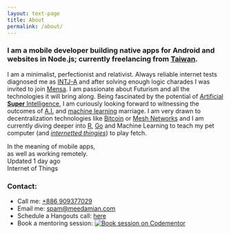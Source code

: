 ```yaml
---
layout: text-page
title: About
permalink: /about/
---
```


### I am a mobile<sup><small><i id="i-mobile" class="info mdi mdi-information-outline"></i></small></sup> developer building **native apps** for **Android** and **websites** in **Node.js**; currently freelancing from **[Taiwan][geo]**<sup><small><i id="i-geo" class="info mdi mdi-information-outline"></i></small></sup>.

I am a minimalist, perfectionist and relativist. Always reliable internet tests diagnosed me as [INTJ-A][intj] and after solving enough logic charades I was invited to join [Mensa][mensa]. I am passionate about Futurism and all the technologies it will bring along. Being fascinated by the potential of [Artificial **Super** Intelligence][asi], I am curiously looking forward to witnessing the outcomes of [A.I.][agi] and [machine learning][machine] marriage. I am very drawn to decentralization technologies like [Bitcoin][btc] or [Mesh Networks][mesh] and I am currently diving deeper into [R][r], [Go][go] and Machine Learning to teach my pet computer (and&nbsp;<span id="i-iot" class="info">_[internetted thingies][iot]_</span>) to play fetch.

<div class="mdl-tooltip" for="i-mobile">In the meaning of mobile apps,<br>as well as working remotely.</div>
<div class="mdl-tooltip" for="i-geo">Updated 1 day ago</div>
<div class="mdl-tooltip" for="i-iot">Internet of Things</div>


### Contact:
* Call me: <a href="tel:+886909377029" target="_blank">+886 909377029</a>
* Email me: <a href="mailto:spam@meedamian.com" target="_blank">spam@meedamian.com</a>
* Schedule a Hangouts call: [here][hang_]
* Book a mentoring session: [![Book session on Codementor][codementor_img]][codementor_url]


[geo]: https://goo.gl/maps/NamBYKMgKU12
[intj]: http://www.16personalities.com/intj-personality
[mensa]: https://www.mensa.org/
[agi]: https://en.wikipedia.org/wiki/Artificial_general_intelligence
[asi]: http://waitbutwhy.com/2015/01/artificial-intelligence-revolution-1.html
[btc]: https://en.wikipedia.org/wiki/Bitcoin
[mesh]: https://en.wikipedia.org/wiki/Mesh_networking
[r]: https://en.wikipedia.org/wiki/R_(programming_language)
[go]: https://golang.org/
[machine]: https://en.wikipedia.org/wiki/Machine_learning
[iot]: https://en.wikipedia.org/wiki/Internet_of_Things

[hang_]: https://calendly.com/meedamian/30min
[codementor_img]: https://cdn.codementor.io/badges/book_session_github.svg
[codementor_url]: https://www.codementor.io/meedamian?utm_source=github&utm_medium=button&utm_term=meedamian&utm_campaign=github
